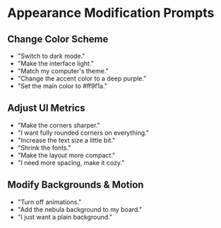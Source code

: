 # Appearance Modification Prompts

## Change Color Scheme
- "Switch to dark mode."
- "Make the interface light."
- "Match my computer's theme."
- "Change the accent color to a deep purple."
- "Set the main color to #ff9f1a."

## Adjust UI Metrics
- "Make the corners sharper."
- "I want fully rounded corners on everything."
- "Increase the text size a little bit."
- "Shrink the fonts."
- "Make the layout more compact."
- "I need more spacing, make it cozy."

## Modify Backgrounds & Motion
- "Turn off animations."
- "Add the nebula background to my board."
- "I just want a plain background."
